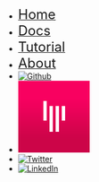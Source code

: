 * [<font size="5">Home</font>](http://flyabledev.com/)
* [<font size="5">Docs</font>](/)
* [<font size="5">Tutorial</font>](http://flyabledev.com/tutorial.html)
* [<font size="5">About</font>](http://flyabledev.com/about.html)
* [![Github](https://icongr.am/devicon/github-original.svg?size=25&color=currentColor)](https://github.com/FlyableDev)
* [![Gitter](gitter-logo.png ':size=25')](https://gitter.im/FlyableDev/community)
* [![Twitter](https://icongr.am/devicon/twitter-original.svg?size=25&color=currentColor)](http://twitter.com/FlyableDev)
* [![LinkedIn](https://icongr.am/devicon/linkedin-original.svg?size=25&color=currentColor)](https://www.linkedin.com/company/flyable/)
